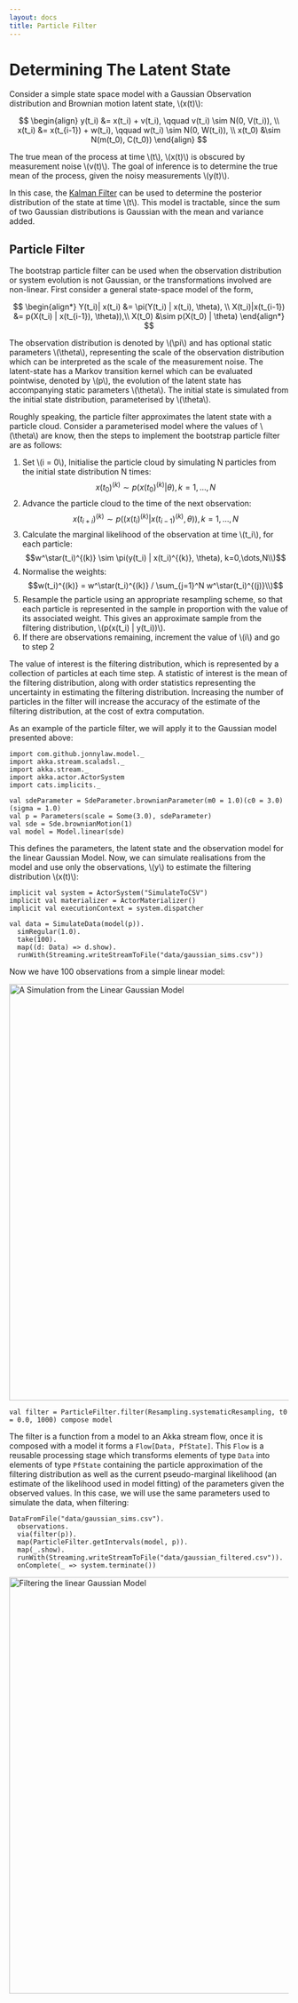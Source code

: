 ```yaml
---
layout: docs
title: Particle Filter
---
```


# Determining The Latent State

Consider a simple state space model with a Gaussian Observation distribution and Brownian motion latent state, \\(x(t)\\):

$$ \begin{align}
y(t_i) &= x(t_i) + v(t_i), \qquad v(t_i) \sim N(0, V(t_i)), \\
x(t_i) &= x(t_{i-1}) + w(t_i), \qquad w(t_i) \sim N(0, W(t_i)), \\
x(t_0) &\sim N(m(t_0), C(t_0))
\end{align} $$

The true mean of the process at time \\(t\\), \\(x(t)\\) is obscured by measurement noise \\(v(t)\\). The goal of inference is to determine the true mean of the process, given the noisy measurements \\(y(t)\\). 

In this case, the [Kalman Filter](https://en.wikipedia.org/wiki/Kalman_filter) can be used to determine the posterior distribution of the state at time \\(t\\). This model is tractable, since the sum of two Gaussian distributions is Gaussian with the mean and variance added. 

## Particle Filter

The bootstrap particle filter can be used when the observation distribution or system evolution is not Gaussian, or the transformations involved are non-linear. First consider a general state-space model of the form,

$$ \begin{align*}
Y(t_i)| x(t_i) &= \pi(Y(t_i) | x(t_i), \theta), \\
X(t_i)|x(t_{i-1}) &= p(X(t_i) | x(t_{i-1}), \theta)),\\
X(t_0) &\sim p(X(t_0) | \theta)
\end{align*} $$

The observation distribution is denoted by \\(\pi\\) and has optional static parameters \\(\theta\\), representing the scale of the observation distribution which can be interpreted as the scale of the measurement noise. The latent-state has a Markov transition kernel which can be evaluated pointwise, denoted by \\(p\\), the evolution of the latent state has accompanying static parameters \\(\theta\\). The initial state is simulated from the initial state distribution, parameterised by \\(\theta\\). 

Roughly speaking, the particle filter approximates the latent state with a particle cloud. Consider a parameterised model where the values of \\(\theta\\) are know, then the steps to implement the bootstrap particle filter are as follows:

1. Set \\(i = 0\\), Initialise the particle cloud by simulating N particles from the initial state distribution N times:
$$x(t_0)^{(k)} \sim p(x(t_0)^{(k)} | \theta), k = 1,...,N $$
2. Advance the particle cloud to the time of the next observation:
 $$x(t_{i+i})^{(k)} \sim p((x(t_i)^{(k)} | x(t_{i-1})^{(k)}, \theta)), k=1,\dots,N$$
3. Calculate the marginal likelihood of the observation at time \\(t_i\\), for each particle: 
$$w^\star(t_i)^{(k)} \sim \pi(y(t_i) | x(t_i)^{(k)}, \theta), k=0,\dots,N\\)$$
4. Normalise the weights:
$$w(t_i)^{(k)} = w^\star(t_i)^{(k)} / \sum_{j=1}^N w^\star(t_i)^{(j)}\\)$$
5. Resample the particle using an appropriate resampling scheme, so that each particle is represented in the sample in proportion with the value of its associated weight. This gives an approximate sample from the filtering distribution, \\(p(x(t_i) | y(t_i))\\).
6. If there are observations remaining, increment the value of \\(i\\) and go to step 2

The value of interest is the filtering distribution, which is represented by a collection of particles at each time step. A statistic of interest is the mean of the filtering distribution, along with order statistics representing the uncertainty in estimating the filtering distribution. Increasing the number of particles in the filter will increase the accuracy of the estimate of the filtering distribution, at the cost of extra computation.

As an example of the particle filter, we will apply it to the Gaussian model presented above:

```tut:book:silent
import com.github.jonnylaw.model._
import akka.stream.scaladsl._
import akka.stream._
import akka.actor.ActorSystem
import cats.implicits._

val sdeParameter = SdeParameter.brownianParameter(m0 = 1.0)(c0 = 3.0)(sigma = 1.0)
val p = Parameters(scale = Some(3.0), sdeParameter)
val sde = Sde.brownianMotion(1)
val model = Model.linear(sde)
```

This defines the parameters, the latent state and the observation model for the linear Gaussian Model. Now, we can simulate realisations from the model and use only the observations, \\(y\\) to estimate the filtering distribution \\(x(t)\\):

```tut:book:silent
implicit val system = ActorSystem("SimulateToCSV")
implicit val materializer = ActorMaterializer()
implicit val executionContext = system.dispatcher

val data = SimulateData(model(p)).
  simRegular(1.0).
  take(100).
  map((d: Data) => d.show).
  runWith(Streaming.writeStreamToFile("data/gaussian_sims.csv"))
```

Now we have 100 observations from a simple linear model:

<img src="../img/GaussianSims.png" alt="A Simulation from the Linear Gaussian Model" width="750" />

```tut:book:silent
val filter = ParticleFilter.filter(Resampling.systematicResampling, t0 = 0.0, 1000) compose model
```

The filter is a function from a model to an Akka stream flow, once it is composed with a model it forms a `Flow[Data, PfState]`. This `Flow` is a reusable processing stage which transforms elements of type `Data` into elements of type `PfState` containing the particle approximation of the filtering distribution as well as the current pseudo-marginal likelihood (an estimate of the likelihood used in model fitting) of the parameters given the observed values. In this case, we will use the same parameters used to simulate the data, when filtering:

```tut:book:silent
DataFromFile("data/gaussian_sims.csv").
  observations.
  via(filter(p)).
  map(ParticleFilter.getIntervals(model, p)).
  map(_.show).
  runWith(Streaming.writeStreamToFile("data/gaussian_filtered.csv")).
  onComplete(_ => system.terminate())
```

<img src="../img/GaussianFiltered.png" alt="Filtering the linear Gaussian Model" width="750" />